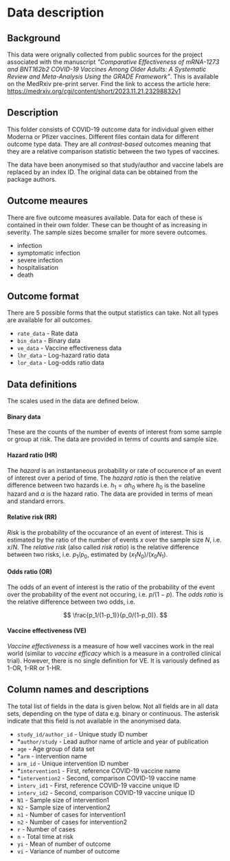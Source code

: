# Data description

## Background

This data were orignally collected from public sources for the project associated with the manuscript _“Comparative Effectiveness of mRNA-1273 and BNT162b2 COVID-19 Vaccines Among Older Adults: A Systematic Review and Meta-Analysis Using the GRADE Framework”_.
This is available on the MedRxiv pre-print server.
Find the link to access the article here: https://medrxiv.org/cgi/content/short/2023.11.21.23298832v1


## Description

This folder consists of COVID-19 outcome data for individual given either Moderna or Pfizer vaccines.
Different files contain data for different outcome type data.
They are all _contrast-based_ outcomes meaning that they are a relative comparison statistic between the two types of vaccines.

The data have been anonymised so that study/author and vaccine labels are replaced by an index ID. The original data can be obtained from the package authors.

## Outcome meaures

There are five outcome measures available. Data for each of these is contained in their own folder. These can be thought of as increasing in severity. The sample sizes become smaller for more severe outcomes.

* infection
* symptomatic infection
* severe infection
* hospitalisation
* death

## Outcome format

There are 5 possible forms that the output statistics can take. Not all types are available for all outcomes.

* `rate_data` - Rate data
* `bin_data` - Binary data
* `ve_data` - Vaccine effectiveness data
* `lhr_data` - Log-hazard ratio data
* `lor_data` - Log-odds ratio data

## Data definitions

The scales used in the data are defined below.

#### Binary data
These are the counts of the number of events of interest from some sample or group at risk.
The data are provided in terms of counts and sample size.

#### Hazard ratio (HR)
The _hazard_ is an instantaneous probability or rate of occurence of an event of interest over a period of time.
The _hazard ratio_ is then the relative difference between two hazards i.e. $h_1 = \alpha h_0$ where $h_0$ is the baseline hazard and $\alpha$ is the hazard ratio.
The data are provided in terms of mean and standard errors.

#### Relative risk (RR)

_Risk_ is the probability of the occurance of an event of interest. This is estimated by the ratio of the number of events $x$ over the sample size $N$, i.e. $x/N$.
The _relative risk_ (also called _risk ratio_) is the relative difference between two risks, i.e. $p_1/p_0$, estimated by $(x_1 N_0)/(x_0 N_1)$.

#### Odds ratio (OR)
The odds of an event of interest is the ratio of the probability of the event over the probability of the event not occuring, i.e. $p/(1-p)$.
The _odds ratio_ is the relative difference between two odds, i.e.

$$
\frac{p_1/(1-p_1)}{p_0/(1-p_0)}.
$$

#### Vaccine effectiveness (VE)
_Vaccine effectiveness_ is a measure of how well vaccines work in the real world (similar to _vaccine efficacy_ which is a measure in a controlled clinical trial).
However, there is no single definition for VE. It is variously defined as 1-OR, 1-RR or 1-HR.


## Column names and descriptions

The total list of fields in the data is given below. Not all fields are in all data sets, depending on the type of data e.g. binary or continuous. The asterisk indicate that this field is not available in the anonymised data.

* `study_id/author_id` - Unique study ID number
* *`author/study` - Lead author name of article and year of publication
* `age` - Age group of data set
* *`arm` - intervention name
* `arm_id` - Unique intervention ID number
* *`intervention1` - First, reference COVID-19 vaccine name
* *`intervention2` - Second, comparison COVID-19 vaccine name
* `interv_id1` - First, reference COVID-19 vaccine unique ID
* `interv_id2` - Second, comparison COVID-19 vaccine unique ID
* `N1` - Sample size of intervention1
* `N2` - Sample size of intervention2
* `n1` - Number of cases for intervention1
* `n2` - Number of cases for intervention2
* `r` - Number of cases
* `n` - Total time at risk
* `yi` - Mean of number of outcome
* `vi` - Variance of number of outcome
